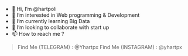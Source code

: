 - 👋 Hi, I’m @hartpoli
- 👀 I’m interested in Web programming & Development
- 🌱 I’m currently learning Big Data 
- 💞️ I’m looking to collaborate with start up
- 📫 How to reach me ?  
>  Find Me (TELEGRAM)   : @Yhartpx
>  Find Me (INSTAGRAM)  : @yhartpx

<!---
hartpoli/hartpoli is a ✨ special ✨ repository because its `README.md` (Personal) appears on your GitHub profile.
You can click the Preview link to take a look at your changes.
--->
